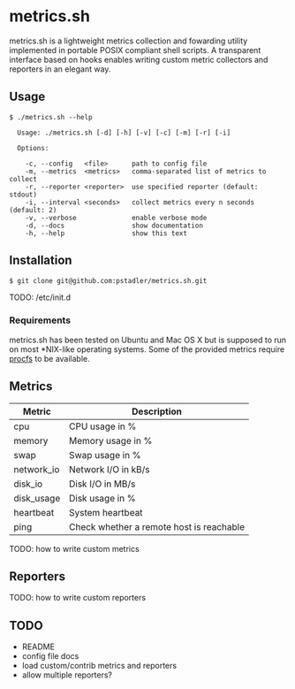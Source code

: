 # metrics.sh

metrics.sh is a lightweight metrics collection and fowarding utility implemented in portable POSIX compliant shell scripts. A transparent interface based on hooks enables writing custom metric collectors and reporters in an elegant way.

## Usage

```
$ ./metrics.sh --help

  Usage: ./metrics.sh [-d] [-h] [-v] [-c] [-m] [-r] [-i]

  Options:

    -c, --config   <file>      path to config file
    -m, --metrics  <metrics>   comma-separated list of metrics to collect
    -r, --reporter <reporter>  use specified reporter (default: stdout)
    -i, --interval <seconds>   collect metrics every n seconds (default: 2)
    -v, --verbose              enable verbose mode
    -d, --docs                 show documentation
    -h, --help                 show this text
```

## Installation

```bash
$ git clone git@github.com:pstadler/metrics.sh.git
```

TODO: /etc/init.d

### Requirements

metrics.sh has been tested on Ubuntu and Mac OS X but is supposed to run on most *NIX-like operating systems. Some of the provided metrics require [procfs](http://en.wikipedia.org/wiki/Procfs) to be available.

## Metrics

Metric        | Description
------------- | -------------
cpu           | CPU usage in %
memory        | Memory usage in %
swap          | Swap usage in %
network_io    | Network I/O in kB/s
disk_io       | Disk I/O in MB/s
disk_usage    | Disk usage in %
heartbeat     | System heartbeat
ping          | Check whether a remote host is reachable

TODO: how to write custom metrics

## Reporters

TODO: how to write custom reporters

## TODO

- README
- config file docs
- load custom/contrib metrics and reporters
- allow multiple reporters?